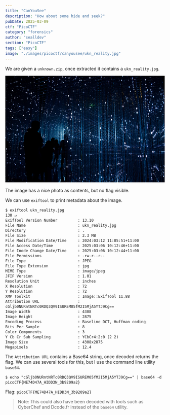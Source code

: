```yaml
---
title: "CanYouSee"
description: "How about some hide and seek?"
pubDate: 2025-03-09
ctf: "PicoCTF"
category: "forensics"
author: "sealldev"
section: "PicoCTF"
tags: ["easy"]
image: "./images/picoctf/canyousee/ukn_reality.jpg"
---
```


We are given a `unknown.zip`, once extracted it contains a `ukn_reality.jpg`.

![ukn_reality.jpg](images/picoctf/canyousee/ukn_reality.jpg)

The image has a nice photo as contents, but no flag visible.

We can use `exiftool` to print metadata about the image.
```
$ exiftool ukn_reality.jpg                                                                                                                                                                                     130 ↵
ExifTool Version Number         : 13.10
File Name                       : ukn_reality.jpg
Directory                       : .
File Size                       : 2.3 MB
File Modification Date/Time     : 2024:03:12 11:05:51+11:00
File Access Date/Time           : 2025:03:06 10:12:46+11:00
File Inode Change Date/Time     : 2025:03:06 10:12:44+11:00
File Permissions                : -rw-r--r--
File Type                       : JPEG
File Type Extension             : jpg
MIME Type                       : image/jpeg
JFIF Version                    : 1.01
Resolution Unit                 : inches
X Resolution                    : 72
Y Resolution                    : 72
XMP Toolkit                     : Image::ExifTool 11.88
Attribution URL                 : cGljb0NURntNRTc0RDQ3QV9ISUREM05fM2I5MjA5YTJ9Cg==
Image Width                     : 4308
Image Height                    : 2875
Encoding Process                : Baseline DCT, Huffman coding
Bits Per Sample                 : 8
Color Components                : 3
Y Cb Cr Sub Sampling            : YCbCr4:2:0 (2 2)
Image Size                      : 4308x2875
Megapixels                      : 12.4
```

The `Attribution URL` contains a Base64 string, once decoded returns the flag. We can use several tools for this, but I use the command line utility `base64`.
```
$ echo "cGljb0NURntNRTc0RDQ3QV9ISUREM05fM2I5MjA5YTJ9Cg==" | base64 -d
picoCTF{ME74D47A_HIDD3N_3b9209a2}
```

Flag: `picoCTF{ME74D47A_HIDD3N_3b9209a2}`

> Note: This could also have been decoded with tools such as CyberChef and Dcode.fr instead of the `base64` utility.